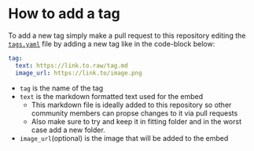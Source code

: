 # How to add a tag

To add a new tag simply make a pull request to this repository editing the [`tags.yaml`](/tags.yaml) file by adding a new tag like in the code-block below:

```yaml
tag: 
  text: https://link.to.raw/tag.md
  image_url: https://link.to/image.png
```

- `tag` is the name of the tag
- `text` is the markdown formatted text used for the embed
  - This markdown file is ideally added to this repository so other community members can propse changes to it via pull requests
  - Also make sure to try and keep it in fitting folder and in the worst case add a new folder.
- `image_url`(optional) is the image that will be added to the embed
